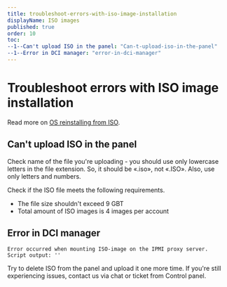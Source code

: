 ```yaml
---
title: troubleshoot-errors-with-iso-image-installation
displayName: ISO images
published: true
order: 10
toc:
--1--Can't upload ISO in the panel: "Can-t-upload-iso-in-the-panel"
--1--Error in DCI manager: "error-in-dci-manager"
---
```

# Troubleshoot errors with ISO image installation

Read more on <a href="https://gcore.com/docs/hosting/dedicated-servers/manage/operating-system/install-a-linux-os-from-your-iso-image" target="_blank">OS reinstalling from ISO</a>.

## Can't upload ISO in the panel

Check name of the file you're uploading - you should use only lowercase letters in the file extension. So, it should be «.iso», not «.ISO». Also, use only letters and numbers.

Check if the ISO file meets the following requirements.
- The file size shouldn't exceed 9 GBT
- Total amount of ISO images is 4 images per account

## Error in DCI manager

```
Error occurred when mounting ISO-image on the IPMI proxy server. Script output: ''
```

Try to delete ISO from the panel and upload it one more time. If you're still experiencing issues, contact us via chat or ticket from Control panel.